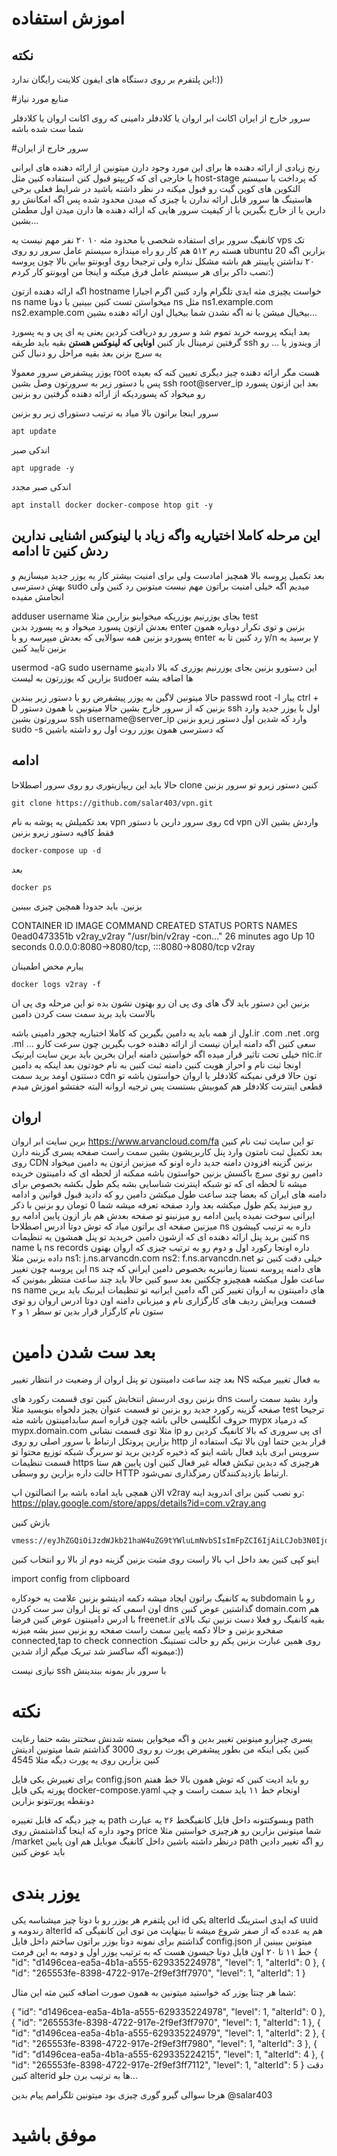 # اموزش استفاده

## نکته
این پلتفرم بر روی دستگاه های ایفون کلاینت رایگان ندارد:))

#منابع مورد نیاز

سرور خارج از ایران
اکانت ابر اروان یا کلادفلر
دامینی که روی اکانت اروان یا کلادفلر شما ست شده باشه

#سرور خارج از ایران

رنج زیادی از ارائه دهنده ها برای این مورد وجود دارن میتونین از ارائه دهنده های ایرانی یا خارجی ای که کریپتو قبول کنن استفاده کنین مثل host-stage که پرداخت با سیستم التکوین های کوین گیت رو قبول میکنه
در نظر داشته باشید در شرایط فعلی برخی هاستینگ ها سرور قابل ارائه ندارن یا چیزی که میدن محدود شده پس اگه امکانش رو دارین یا از خارج بگیرین یا از کیفیت سرور هایی که ارائه دهنده ها دارن میدن اول مطمئن بشین...

کانفیگ سرور برای استفاده شخصی یا محدود مثه ۱۰ ۲۰ نفر مهم نیست یه vps تک هسته رم ۵۱۲ هم کار رو راه میندازه 
سیستم عامل سرور رو روی ubuntu 20 بزارین
اگه ۲۰ نداشتن پایینتر هم باشه مشکل نداره ولی ترجیحا روی اوبونتو بیاین بالا چون پروسه نصب داکر برای هر سیستم عامل فرق میکنه و اینجا من اوبونتو کار کردم:)

اگه ارائه دهنده ازتون hostname خواست یچیزی مثه ایدی تلگرام وارد کنین
اگرم اجبارا ns name  میخواستن تست کنین ببینین با دوتا ns مثل
ns1.example.com
ns2.example.com بیخیال میشن یا نه اگه نشدن شما بیخیال اون ارائه دهنده بشین...


بعد اینکه پروسه خرید تموم شد و سرور رو دریافت کردین یعنی یه ای پی و یه پسورد گرفتین ترمینال باز کنین **اونایی که لینوکس هستن** بقیه باید طریقه ssh  از ویندوز یا ... رو یه سرچ بزنن بعد بقیه مراحل رو دنبال کنن

یوزر پیشفرض سرور معمولا root هست مگر ارائه دهنده چیز دیگری تعیین کنه که بعیده
پس با دستور زیر به سرورتون وصل بشین
ssh root@server_ip
بعد این ازتون پسورد رو میخواد که پسوردیکه از ارائه دهنده گرفتین رو بزنین

سرور اینجا براتون بالا میاد به ترتیب دستورای زیر رو بزنین
```
apt update
```
اندکی صبر

```
apt upgrade -y
```

اندکی صبر مجدد

```
apt install docker docker-compose htop git -y
```

##  این مرحله کاملا اختیاریه واگه زیاد با لینوکس اشنایی ندارین ردش کنین تا ادامه
بعد تکمیل پروسه بالا همچیز امادست ولی برای امنیت بیشتر کار یه یوزر جدید میسازیم و بهش دسترسی sudo میدیم 
اگه خیلی امنیت براتون مهم نیست میتونین رد کنین ولی انجامش مفیده

adduser username
بجای یوزرنیم یوزریکه میخواینو بزارین مثلا test  
بعدش ازتون پسورد میخواد و یه پسورد بدین enter بزنین و توی تکرار دوباره همون پسوردو بزنین همه سوالایی که بعدش میپرسه رو با enter رد کنین تا به y/n برسید یه y بزنین تایید کنین

usermod -aG sudo username
این دستورو بزنین بجای یوزرنیم یوزری که بالا دادینو بزارین که یوزرتون به لیست sudoer ها اضافه بشه

حالا میتونین لاگین به یوزر پیشفرض رو با دستور زیر ببندین
passwd root -l
یبار  ctrl + D بزنین که از سرور خارج بشین
حالا میتونین با همون دستور ssh اول با یوزر جدید وارد سرورتون بشین
ssh username@server_ip
وارد که شدین اول دستور زیرو بزنین
sudo -s که دسترسی همون یوزر روت اول رو داشته باشین


## ادامه
حالا باید این ریپازیتوری رو روی سرور اصطلاحا clone کنین
دستور زیرو تو سرور بزنین

```
git clone https://github.com/salar403/vpn.git
```

بعد تکمیلش یه پوشه به نام vpn روی سرور دارین
با دستور  cd vpn واردش بشین
الان فقط کافیه دستور زیرو بزنین

```
docker-compose up -d
```
بعد 
```
docker ps
```
بزنین. باید  حدودا همچین چیزی ببینین


CONTAINER ID   IMAGE                                                      COMMAND                  CREATED          STATUS          PORTS                                           NAMES
0ead0473351b   v2ray_v2ray                                              "/usr/bin/v2ray -con…"   26 minutes ago   Up 10 seconds   0.0.0.0:8080->8080/tcp, :::8080->8080/tcp       v2ray

یبارم محض اطمینان 

```
docker logs v2ray -f
```
بزنین
این دستور باید لاگ های وی پی ان رو بهتون نشون بده تو این مرحله وی پی ان بالاست باید برید سمت ست کردن دامین

اول از همه باید یه دامین بگیرین که کاملا اختیاریه چجور دامینی باشه.ir .com .net .org .ml ...
سعی کنین اگه دامنه ایران نیست از ارائه دهنده خوب بگیرین چون سرعت کارو خیلی تحت تاثیر قرار میده
اگه خواستین دامنه ایران بخرین باید برین سایت ایرنیک
nic.ir اونجا ثبت نام و احراز هویت کنین دامنه ثبت کنین به نام خودتون
بعد اینکه یه دامین دستتون اومد برید سمت cdn تون حالا فرقی نمیکنه کلادفلر یا اروان
حواستون باشه تو قطعی اینترنت کلادفلر هم کموبیش بستست پس ترجیه اروانه البته جفتشو اموزش میدم

## اروان
برین سایت ابر اروان 
https://www.arvancloud.com/fa
تو این سایت ثبت نام کنین
بعد تکمیل ثبت نامتون وارد پنل کاربریشون بشین سمت راست صفحه یسری گزینه دارن روی CDN بزنین
گزینه افزودن دامنه جدید داره 
اونو که میزنین ازتون یه دامین میخواد دامین رو توی سرچ باکسش بزنین
حواستون باشه ممکنه از لحظه ای که دامینتون خریده میشه تا لحظه ای که تو شبکه اینترنت شناسایی بشه یکم طول بکشه بخصوص برای دامنه های ایران که بعضا چند ساعت طول میکشن
دامین رو که دادید قبول قوانین و ادامه رو میزنید
یکم طول میکشه بعد وارد صفحه تعرفه میشه شما 0 تومان رو بزنین با ذکر ایرانی سوخت نمیده
پایین ادامه رو میزنینو تو صفحه بعدش هم باز ازون پایین ادامه رو میزنین
صفحه ای براتون میاد که توش دوتا ادرس اصطلاحا ns  داره 
به ترتیب کپیشون کنین برید پنل ارائه دهنده ای که ازشون دامین خریدید 
تو پنل همشون یه تنظیمات ns name یا ns records داره
اونجا رکورد اول و دوم رو به ترتیب چیزی که اروان بهتون داده بزنین 
مثلا 
ns1: j.ns.arvancdn.com
ns2: f.ns.arvancdn.net
خیلی دقت کنین تو این پروسه چون تغییر ns های دامنه پروسه نسبتا زمانبریه بخصوص دامین ایرانی که چند ساعت طول میکشه
همچیزو چککنین بعد سیو کنین حالا باید چند ساعت منتظر بمونین که ns name  های دامینتون به اروان تغییر کنن
اگه دامین ایرانیه تو تنظیمات ایرنیک باید برین قسمت ویرایش ردیف های کارگزاری نام و میزبانی دامنه
اون دوتا ادرس اروان رو توی ستون نام کارگزار قرار بدین تو سطر ۱ و ۲

# بعد ست شدن دامین
بعد چند ساعت دامینتون تو پنل اروان از وضعیت در انتظار تغییر NS به فعال تغییر میکنه

بزنین روی ادرسش انتخابش کنین توی قسمت  رکورد های dns وارد بشید سمت راست صفحه
گزینه رکورد جدید رو بزنین تو قسمت عنوان یچیز دلخواه بنویسید مثلا  test
ترجیحا حروف انگلیسی خالی باشه چون قراره اسم سابدامینتون باشه مثه 
mypx
که درمیاد mypx.domain.com مثلا
توی قسمت نشانی ip ای پی سروری که بالا کانفیگ کردین رو بزارین
پروتکل ارتباط با سرور اصلی رو روی http قرار بدین
حتما اون بالا تیک استفاده از سرویس ابری باید فعال باشه
اینو که ذخیره کردین برید تو سربرگ شبکه توزیع محتوا 
تو قسمت تنظیمات https هرچیزی که دیدین تیکش فعاله غیر فعال کنین اون پایین هم ستا حالت داره بزارین رو وسطی
HTTP
ارتباط بازدیدکنندگان رمزگذاری نمی‌شود.

الان همچی باید اماده باشه برا اتصالتون 
اپ v2ray رو نصب کنین برای اندروید اینه:
https://play.google.com/store/apps/details?id=com.v2ray.ang

بازش کنین 

```
vmess://eyJhZGQiOiJzdWJkb21haW4uZG9tYWluLmNvbSIsImFpZCI6IjAiLCJob3N0IjoiIiwiaWQiOiJkMTQ5NmNlYS1lYTVhLTRiMWEtYTU1NS02MjkzMzUyMjQ5NzgiLCJuZXQiOiJ3cyIsInBhdGgiOiIvcHJpY2UiLCJwb3J0IjoiODA4MCIsInBzIjoiaXJhblx1MDAyN3MgZnJlZWRvbSIsInNjeSI6ImF1dG8iLCJzbmkiOiIiLCJ0bHMiOiIiLCJ0eXBlIjoiIiwidiI6IjIifQ==
```

اینو کپی کنین بعد داخل اپ بالا راست روی مثبت  بزنین گزینه دوم از بالا رو انتخاب کنین

import config from clipboard

یه کانفیگ براتون ایجاد میشه دکمه ادیتشو بزنین علامت یه خودکاره
subdomain رو با اون اسمی که تو پنل اروان سر ست کردن dns گذاشتین عوض کنین
domain.com  هم با ادرس دامینتون عوض کنین فرضا freenet.ir
بقیه کانفیگ رو فعلا دست نزنین تیک بالای صفحرو بزنین و حالا دکمه پایین سمت راست صفحه رو بزنین سبز بشه
میزنه connected,tap to check connection
روی همین عبارت بزنین یکم رو حالت تستینگ میمونه اگه ساکسز شد تبریک میگم ازاد شدین:))

نیازی نیست ssh با سرور باز بمونه ببندینش 



# نکته
یسری چیزارو میتونین تغییر بدین و اگه میخواین بسته شدنش سختتر بشه حتما رعایت کنین
یکی اینکه من بطور پیشفرض پورت رو روی 3000 گذاشتم شما میتونین ادیتش کنین بزارین روی یه پورت دیگه مثلا 4545

برای تغییرش یکی فایل config.json رو باید ادیت کنین که توش همون بالا خط هفتم پورته
یکی فایل docker-compose.yaml
اونجام خط ۱۱ باید سمت راست و چپ دونقطه پورتتونو بزارین 

یه چیز دیگه که قابل تغییره path  وبسوکتتونه
داخل فایل کانفیگخط ۲۶ یه عبارت path  وجود داره که اینجا گذاشتمش روی price
شما میتونین بزارین رو هرچیزی خواستین مثلا /market
درنظر داشته باشین داخل کانفیگ موبایل هم اون پایین path رو اگه تغییر دادین باید عوض کنین

# یوزر بندی

این پلتفرم هر یوزر رو با دوتا چیز میشناسه یکی id یکی alterId
که ایدی استرینگ uuid رندومه
و alterId هم یه عدده که از صفر شروع میشه تا بینهایت
من توی این کانفیگی که گذاشتم برای نمونه دوتا یوزر براتون ساختم داخل فایل config.json میتونین ببینین
از خط ۱۱ تا ۲۰ اون فایل دوتا جیسون هست که به ترتیب یوزر اول و دومه به این فرمت
{
    "id": "d1496cea-ea5a-4b1a-a555-629335224978",
    "level": 1,
    "alterId": 0
},
{
    "id": "265553fe-8398-4722-917e-2f9ef3ff7970",
    "level": 1,
    "alterId": 1
}


شما هر چنتا یوزر که خواستید میتونین به همون صورت اضافه کنین مثه این مثال:

{
    "id": "d1496cea-ea5a-4b1a-a555-629335224978",
    "level": 1,
    "alterId": 0
},
{
    "id": "265553fe-8398-4722-917e-2f9ef3ff7970",
    "level": 1,
    "alterId": 1
},
{
    "id": "d1496cea-ea5a-4b1a-a555-629335224979",
    "level": 1,
    "alterId": 2
},
{
    "id": "265553fe-8398-4722-917e-2f9ef3ff7980",
    "level": 1,
    "alterId": 3
},
{
    "id": "d1496cea-ea5a-4b1a-a555-629335224215",
    "level": 1,
    "alterId": 4
},
{
    "id": "265553fe-8398-4722-917e-2f9ef3ff7112",
    "level": 1,
    "alterId": 5
}
دقت کنین alterid ها به ترتیب برن جلو...

هرجا سوالی گیرو گوری چیزی بود میتونین تلگرامم پیام بدین   @salar403
# موفق باشید